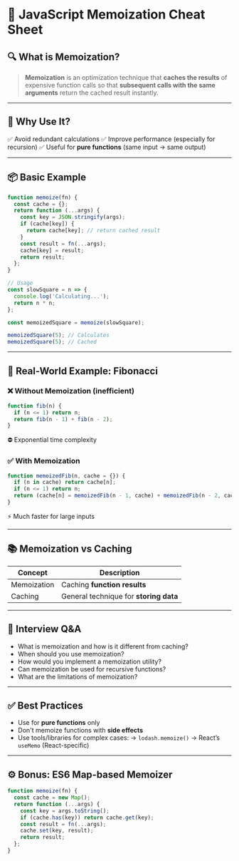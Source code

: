 # 🧾 JavaScript Memoization Cheat Sheet

## 🔍 What is Memoization?

> **Memoization** is an optimization technique that **caches the results** of expensive function calls so that **subsequent calls with the same arguments** return the cached result instantly.

---

## 🧠 Why Use It?

✅ Avoid redundant calculations
✅ Improve performance (especially for recursion)
✅ Useful for **pure functions** (same input → same output)

---

## 📦 Basic Example

```js
function memoize(fn) {
  const cache = {};
  return function (...args) {
    const key = JSON.stringify(args);
    if (cache[key]) {
      return cache[key]; // return cached result
    }
    const result = fn(...args);
    cache[key] = result;
    return result;
  };
}

// Usage
const slowSquare = n => {
  console.log('Calculating...');
  return n * n;
};

const memoizedSquare = memoize(slowSquare);

memoizedSquare(5); // Calculates
memoizedSquare(5); // Cached
```

---

## 🧪 Real-World Example: Fibonacci

### ❌ Without Memoization (inefficient)

```js
function fib(n) {
  if (n <= 1) return n;
  return fib(n - 1) + fib(n - 2);
}
```

⛔ Exponential time complexity

### ✅ With Memoization

```js
function memoizedFib(n, cache = {}) {
  if (n in cache) return cache[n];
  if (n <= 1) return n;
  return (cache[n] = memoizedFib(n - 1, cache) + memoizedFib(n - 2, cache));
}
```

⚡ Much faster for large inputs

---

## 📚 Memoization vs Caching

| Concept     | Description                            |
| ----------- | -------------------------------------- |
| Memoization | Caching **function results**           |
| Caching     | General technique for **storing data** |

---

## 🧠 Interview Q\&A

* What is memoization and how is it different from caching?
* When should you use memoization?
* How would you implement a memoization utility?
* Can memoization be used for recursive functions?
* What are the limitations of memoization?

---

## ✅ Best Practices

* Use for **pure functions** only
* Don't memoize functions with **side effects**
* Use tools/libraries for complex cases:
  → `lodash.memoize()`
  → React’s `useMemo` (React-specific)

---

## ⚙️ Bonus: ES6 Map-based Memoizer

```js
function memoize(fn) {
  const cache = new Map();
  return function (...args) {
    const key = args.toString();
    if (cache.has(key)) return cache.get(key);
    const result = fn(...args);
    cache.set(key, result);
    return result;
  };
}
```